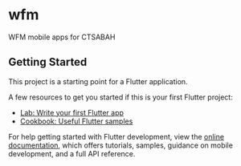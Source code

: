 # wfm

WFM mobile apps for CTSABAH

## Getting Started

This project is a starting point for a Flutter application.

A few resources to get you started if this is your first Flutter project:

- [Lab: Write your first Flutter app](c)
- [Cookbook: Useful Flutter samples](https://docs.flutter.dev/cookbook)

For help getting started with Flutter development, view the
[online documentation](https://docs.flutter.dev/), which offers tutorials,
samples, guidance on mobile development, and a full API reference.
